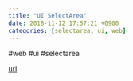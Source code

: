 ```yaml
---
title: "UI SelectArea"
date: 2018-11-12 17:57:21 +0900
categories: [selectarea, ui, web]
---
```


#web #ui #selectarea


[url](http://www.mins01.com/mh/tech/read/1211)